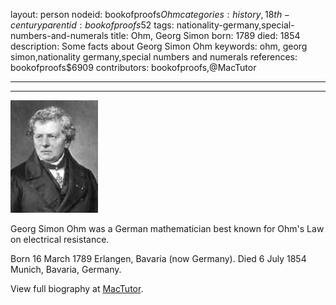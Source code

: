 layout: person
nodeid: bookofproofs$Ohm
categories: history,18th-century
parentid: bookofproofs$52
tags: nationality-germany,special-numbers-and-numerals
title: Ohm, Georg Simon
born: 1789
died: 1854
description: Some facts about Georg Simon Ohm
keywords: ohm, georg simon,nationality germany,special numbers and numerals
references: bookofproofs$6909
contributors: bookofproofs,@MacTutor

---


---

![Ohm.jpg](https://github.com/bookofproofs/bookofproofs.github.io/blob/main/_sources/_assets/images/portraits/Ohm.jpg?raw=true)

Georg Simon Ohm was a German mathematician best known for Ohm's Law on electrical resistance.

Born 16 March 1789 Erlangen, Bavaria (now Germany). Died 6 July 1854 Munich, Bavaria, Germany.


View full biography at [MacTutor](https://mathshistory.st-andrews.ac.uk/Biographies/Ohm/).